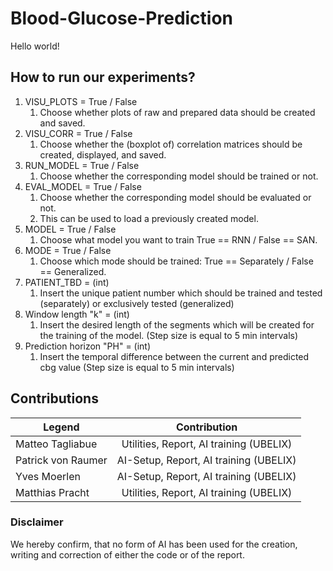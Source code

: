 # Blood-Glucose-Prediction
Hello world!
## How to run our experiments?
1. VISU_PLOTS = True / False
    1. Choose whether plots of raw and prepared data should be created and saved.
2. VISU_CORR = True / False
    1. Choose whether the (boxplot of) correlation matrices should be created, displayed, and saved.
3. RUN_MODEL = True / False
    1. Choose whether the corresponding model should be trained or not.
4. EVAL_MODEL = True / False
    1. Choose whether the corresponding model should be evaluated or not.
    2. This can be used to load a previously created model.
5. MODEL = True / False
    1. Choose what model you want to train True == RNN / False == SAN.
6. MODE = True / False
    1. Choose which mode should be trained: True == Separately / False == Generalized.
7. PATIENT_TBD = (int)
    1. Insert the unique patient number which should be trained and tested (separately) or exclusively tested (generalized)
8. Window length "k" = (int)
    1. Insert the desired length of the segments which will be created for the training of the model. (Step size is equal to 5 min intervals)
9. Prediction horizon "PH" = (int)
    1. Insert the temporal difference between the current and predicted cbg value (Step size is equal to 5 min intervals)




## Contributions

| Legend  | Contribution | 
| ------------- |:-------------:|
| Matteo Tagliabue      | Utilities, Report, AI training (UBELIX)    |
| Patrick von Raumer      | AI-Setup, Report, AI training (UBELIX)     |
| Yves Moerlen      | AI-Setup, Report, AI training (UBELIX)   |
| Matthias Pracht      | Utilities, Report, AI training (UBELIX)   |



### Disclaimer

We hereby confirm, that no form of AI has been used for the creation, writing and correction of either the code or of the report.




